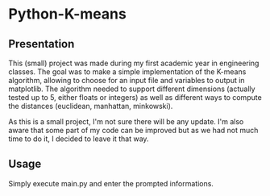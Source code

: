 # Python-K-means

## Presentation

This (small) project was made during my first academic year in engineering classes.
The goal was to make a simple implementation of the K-means algorithm, allowing to choose for an input file and variables to output in matplotlib.
The algorithm needed to support different dimensions (actually tested up to 5, either floats or integers) as well as different ways to compute the distances (euclidean, manhattan, minkowski).

As this is a small project, I'm not sure there will be any update.
I'm also aware that some part of my code can be improved but as we had not much time to do it, I decided to leave it that way.


## Usage

Simply execute main.py and enter the prompted informations.
